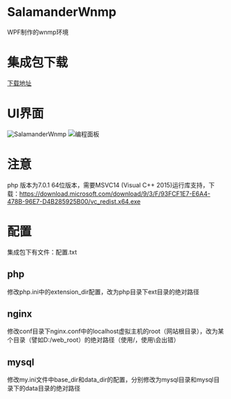 # SalamanderWnmp
WPF制作的wnmp环境

# 集成包下载
[下载地址](http://pan.baidu.com/s/1dERoZW9)

# UI界面
![SalamanderWnmp](http://git.oschina.net/uploads/images/2017/0222/202019_652ee6f0_433553.png)
![编程面板](http://git.oschina.net/uploads/images/2017/0222/160849_e369b9e1_433553.png)


# 注意
php 版本为7.0.1 64位版本，需要MSVC14 (Visual C++ 2015)运行库支持，下载：https://download.microsoft.com/download/9/3/F/93FCF1E7-E6A4-478B-96E7-D4B285925B00/vc_redist.x64.exe



# 配置

集成包下有文件：配置.txt
## php
修改php.ini中的extension_dir配置，改为php目录下ext目录的绝对路径

## nginx

修改conf目录下nginx.conf中的localhost虚拟主机的root（网站根目录），改为某个目录（譬如D:/web_root）的绝对路径（使用/，使用\会出错）

## mysql

修改my.ini文件中base_dir和data_dir的配置，分别修改为mysql目录和mysql目录下的data目录的绝对路径




